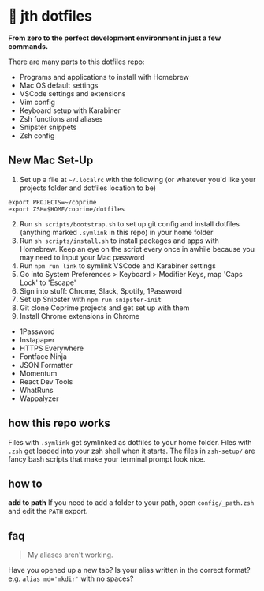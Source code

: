 # 🚀 jth dotfiles

**From zero to the perfect development environment in just a few commands.**

There are many parts to this dotfiles repo:

- Programs and applications to install with Homebrew
- Mac OS default settings
- VSCode settings and extensions
- Vim config
- Keyboard setup with Karabiner
- Zsh functions and aliases
- Snipster snippets
- Zsh config

## New Mac Set-Up

1. Set up a file at `~/.localrc` with the following (or whatever you'd like your projects folder and dotfiles location to be)

```
export PROJECTS=~/coprime
export ZSH=$HOME/coprime/dotfiles
```

2. Run `sh scripts/bootstrap.sh` to set up git config and install dotfiles (anything marked `.symlink` in this repo) in your home folder
3. Run `sh scripts/install.sh` to install packages and apps with Homebrew. Keep an eye on the script every once in awhile because you may need to input your Mac password
4. Run `npm run link` to symlink VSCode and Karabiner settings
5. Go into System Preferences > Keyboard > Modifier Keys, map 'Caps Lock' to 'Escape'
6. Sign into stuff: Chrome, Slack, Spotify, 1Password
7. Set up Snipster with `npm run snipster-init`
8. Git clone Coprime projects and get set up with them
9. Install Chrome extensions in Chrome

- 1Password
- Instapaper
- HTTPS Everywhere
- Fontface Ninja
- JSON Formatter
- Momentum
- React Dev Tools
- WhatRuns
- Wappalyzer

## how this repo works

Files with `.symlink` get symlinked as dotfiles to your home folder. Files with `.zsh` get loaded into your zsh shell when it starts. The files in `zsh-setup/` are fancy bash scripts that make your terminal prompt look nice.

## how to

**add to path**
If you need to add a folder to your path, open `config/_path.zsh` and edit the `PATH` export.

## faq

> My aliases aren't working.

Have you opened up a new tab? Is your alias written in the correct format? e.g. `alias md='mkdir'` with no spaces?
